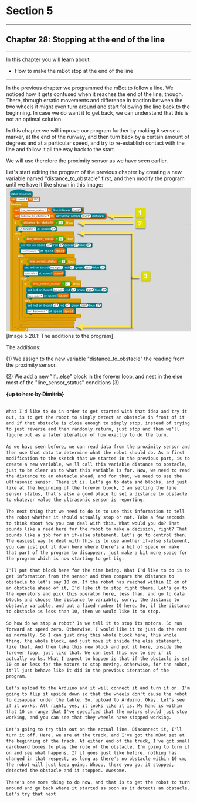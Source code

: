 # Section 5

---

## Chapter 28: Stopping at the end of the line

---

In this chapter you will learn about:

* How to make the mBot stop at the end of the line

---

In the previous chapter we programmed the mBot to follow a line. We noticed how it gets confused when it reaches the end of the line, though. There, through erratic movements and difference in traction between the two wheels it might even turn around and start following the line back to the beginning. In case we do want it to get back, we can understand that this is not an optimal solution.

In this chapter we will improve our program further by making it sense a marker, at the end of the runway, and then turn back by a certain amount of degrees and at a particular speed, and try to re-establish contact with the line and follow it all the way back to the start.

We will use therefore the proximity sensor as we have seen earlier.

Let's start editing the program of the previous chapter by creating a new variable named "distance\_to\_obstacle"
 first, and then modify the program until we have it like shown in this image:![](/assets/Img.5.28.1.jpg)\[Image 5.28.1: The additions to the program\]

The additions:

\(1\) We assign to the new variable "distance\_to\_obstacle"
 the reading from the proximity sensor.

\(2\) We add a new "if...else" block in the forever loop, and nest in the else most of the "line\_sensor\_status" conditions \(3\).







~~**{up to here by Dimitris}**~~

~~~~~~~~~\`\`\`\`

What I'd like to do in order to get started with that idea and try it out, is to get the robot to simply detect an obstacle in front of it and if that obstacle is close enough to simply stop, instead of trying to just reverse and then randomly return, just stop and then we'll figure out as a later iteration of how exactly to do the turn.

As we have seen before, we can read data from the proximity sensor and then use that data to determine what the robot should do. As a first modification to the sketch that we started in the previous part, is to create a new variable, we'll call this variable distance to obstacle, just to be clear as to what this variable is for. Now, we need to read the distance to an obstacle ahead, and for that, we need to use the ultrasonic sensor. There it is. Let's go to data and blocks, and just like at the beginning of the forever block, I am setting the line sensor status, that's also a good place to set a distance to obstacle to whatever value the ultrasonic sensor is reporting.

The next thing that we need to do is to use this information to tell the robot whether it should actually stop or not. Take a few seconds to think about how you can deal with this. What would you do? That sounds like a need here for the robot to make a decision, right? That sounds like a job for an if-else statement. Let's go to control then. The easiest way to deal with this is to use another if-else statement, you can just put it down here where there's a bit of space or make that part of the program to disappear, just make a bit more space for the program which is now starting to get big.

I'll put that block here for the time being. What I'd like to do is to get information from the sensor and then compare the distance to obstacle to let's say 10 cm. If the robot has reached within 10 cm of an obstacle ahead of it, I'd like it to stop right there. Let's go to the operators and pick this operator here, less than, and go to data blocks and choose the distance to variable, sorry, the distance to obstacle variable, and put a fixed number 10 here. So, if the distance to obstacle is less than 10, then we would like it to stop.

So how do we stop a robot? Is we tell it to stop its motors. So run forward at speed zero. Otherwise, I would like it to just do the rest as normally. So I can just drag this whole block here, this whole thing, the whole block, and just move it inside the else statement, like that. And then take this new block and put it here, inside the forever loop, just like that. We can test this now to see if it actually works. What I expect to happen is that if the obstacle is set 10 cm or less for the motors to stop moving, otherwise, for the robot, it'll just behave like it did in the previous iteration of the program.

Let's upload to the Arduino and it will connect it and turn it on. I'm going to flip it upside down so that the wheels don't cause the robot to disappear under the table. So, upload to Arduino. Okay. Let's see if it works. All right, yes, it looks like it is. My hand is within that 10 cm range that I've specified that the motors should just stop working, and you can see that they wheels have stopped working.

Let's going to try this out on the actual line. Disconnect it, I'll turn it off. Here, we are at the track, and I've got the mBot set at the beginning of the track. At either end of the truck, I've got small cardboard boxes to play the role of the obstacle. I'm going to turn it on and see what happens. If it goes just like before, nothing has changed in that respect, as long as there's no obstacle within 10 cm, the robot will just keep going. Whoop, there you go, it stopped, detected the obstacle and it stopped. Awesome.

There's one more thing to do now, and that is to get the robot to turn around and go back where it started as soon as it detects an obstacle. Let's try that next

